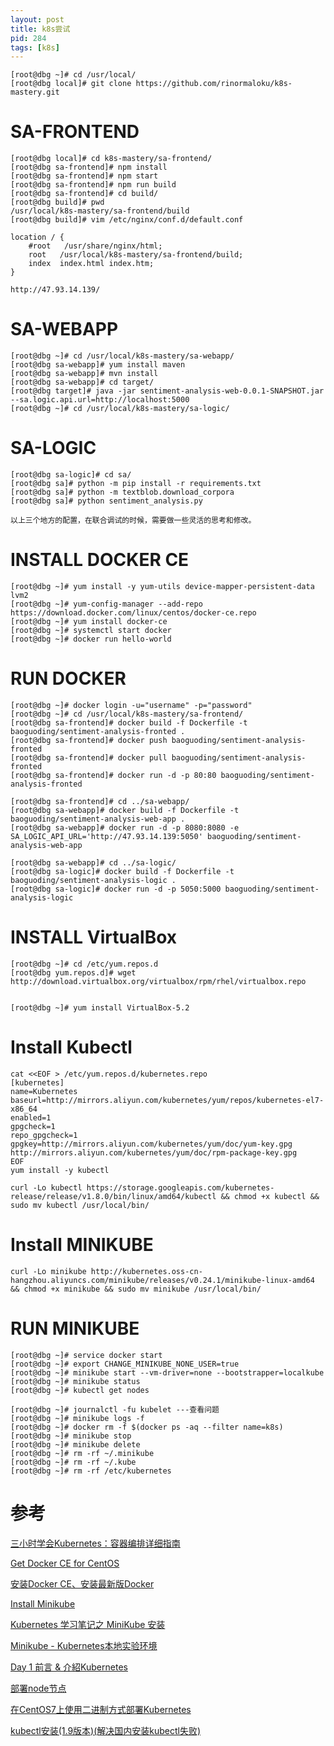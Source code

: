 ```yaml
---
layout: post
title: k8s尝试
pid: 284
tags: [k8s]
---
```


	[root@dbg ~]# cd /usr/local/
	[root@dbg local]# git clone https://github.com/rinormaloku/k8s-mastery.git

# SA-FRONTEND

	[root@dbg local]# cd k8s-mastery/sa-frontend/
	[root@dbg sa-frontend]# npm install
	[root@dbg sa-frontend]# npm start
	[root@dbg sa-frontend]# npm run build
	[root@dbg sa-frontend]# cd build/
	[root@dbg build]# pwd
	/usr/local/k8s-mastery/sa-frontend/build
	[root@dbg build]# vim /etc/nginx/conf.d/default.conf

	location / {
		#root   /usr/share/nginx/html;
		root   /usr/local/k8s-mastery/sa-frontend/build;
		index  index.html index.htm;
	}

	http://47.93.14.139/



# SA-WEBAPP

	[root@dbg ~]# cd /usr/local/k8s-mastery/sa-webapp/
	[root@dbg sa-webapp]# yum install maven
	[root@dbg sa-webapp]# mvn install
	[root@dbg sa-webapp]# cd target/
	[root@dbg target]# java -jar sentiment-analysis-web-0.0.1-SNAPSHOT.jar --sa.logic.api.url=http://localhost:5000
	[root@dbg ~]# cd /usr/local/k8s-mastery/sa-logic/



# SA-LOGIC

	[root@dbg sa-logic]# cd sa/
	[root@dbg sa]# python -m pip install -r requirements.txt 
	[root@dbg sa]# python -m textblob.download_corpora
	[root@dbg sa]# python sentiment_analysis.py 

	以上三个地方的配置，在联合调试的时候，需要做一些灵活的思考和修改。


# INSTALL DOCKER CE

	[root@dbg ~]# yum install -y yum-utils device-mapper-persistent-data lvm2
	[root@dbg ~]# yum-config-manager --add-repo https://download.docker.com/linux/centos/docker-ce.repo
	[root@dbg ~]# yum install docker-ce
	[root@dbg ~]# systemctl start docker
	[root@dbg ~]# docker run hello-world


# RUN DOCKER

	[root@dbg ~]# docker login -u="username" -p="password"
	[root@dbg ~]# cd /usr/local/k8s-mastery/sa-frontend/
	[root@dbg sa-frontend]# docker build -f Dockerfile -t baoguoding/sentiment-analysis-fronted .
	[root@dbg sa-frontend]# docker push baoguoding/sentiment-analysis-fronted
	[root@dbg sa-frontend]# docker pull baoguoding/sentiment-analysis-fronted
	[root@dbg sa-frontend]# docker run -d -p 80:80 baoguoding/sentiment-analysis-fronted

	[root@dbg sa-frontend]# cd ../sa-webapp/
	[root@dbg sa-webapp]# docker build -f Dockerfile -t baoguoding/sentiment-analysis-web-app .
	[root@dbg sa-webapp]# docker run -d -p 8080:8080 -e SA_LOGIC_API_URL='http://47.93.14.139:5050' baoguoding/sentiment-analysis-web-app

	[root@dbg sa-webapp]# cd ../sa-logic/
	[root@dbg sa-logic]# docker build -f Dockerfile -t baoguoding/sentiment-analysis-logic .
	[root@dbg sa-logic]# docker run -d -p 5050:5000 baoguoding/sentiment-analysis-logic


# INSTALL VirtualBox

	[root@dbg ~]# cd /etc/yum.repos.d
	[root@dbg yum.repos.d]# wget http://download.virtualbox.org/virtualbox/rpm/rhel/virtualbox.repo


	[root@dbg ~]# yum install VirtualBox-5.2



# Install Kubectl

	cat <<EOF > /etc/yum.repos.d/kubernetes.repo
	[kubernetes]
	name=Kubernetes
	baseurl=http://mirrors.aliyun.com/kubernetes/yum/repos/kubernetes-el7-x86_64
	enabled=1
	gpgcheck=1
	repo_gpgcheck=1
	gpgkey=http://mirrors.aliyun.com/kubernetes/yum/doc/yum-key.gpg http://mirrors.aliyun.com/kubernetes/yum/doc/rpm-package-key.gpg
	EOF
	yum install -y kubectl

	curl -Lo kubectl https://storage.googleapis.com/kubernetes-release/release/v1.8.0/bin/linux/amd64/kubectl && chmod +x kubectl && sudo mv kubectl /usr/local/bin/



# Install MINIKUBE

	curl -Lo minikube http://kubernetes.oss-cn-hangzhou.aliyuncs.com/minikube/releases/v0.24.1/minikube-linux-amd64 && chmod +x minikube && sudo mv minikube /usr/local/bin/

# RUN MINIKUBE

	[root@dbg ~]# service docker start
	[root@dbg ~]# export CHANGE_MINIKUBE_NONE_USER=true
	[root@dbg ~]# minikube start --vm-driver=none --bootstrapper=localkube
	[root@dbg ~]# minikube status
	[root@dbg ~]# kubectl get nodes

	[root@dbg ~]# journalctl -fu kubelet ---查看问题
	[root@dbg ~]# minikube logs -f
	[root@dbg ~]# docker rm -f $(docker ps -aq --filter name=k8s)
	[root@dbg ~]# minikube stop
	[root@dbg ~]# minikube delete
	[root@dbg ~]# rm -rf ~/.minikube
	[root@dbg ~]# rm -rf ~/.kube
	[root@dbg ~]# rm -rf /etc/kubernetes



# 参考

[三小时学会Kubernetes：容器编排详细指南](http://dockone.io/article/5132)

[Get Docker CE for CentOS](https://docs.docker.com/install/linux/docker-ce/centos/)

[安装Docker CE、安装最新版Docker](https://blog.csdn.net/chen798213337/article/details/78228299)

[Install Minikube](https://kubernetes.io/docs/tasks/tools/install-minikube/)

[Kubernetes 学习笔记之 MiniKube 安装](https://ehlxr.me/2018/01/12/kubernetes-minikube-installation/)

[Minikube - Kubernetes本地实验环境](https://yq.aliyun.com/articles/221687)

[Day 1 前言 & 介紹Kubernetes](https://ithelp.ithome.com.tw/articles/10192401)

[部署node节点](https://jimmysong.io/kubernetes-handbook/practice/node-installation.html)

[在CentOS7上使用二进制方式部署Kubernetes](https://o-my-chenjian.com/2017/04/25/Deploy-K8s-By-Source-Code-On-CentOS7/)

[kubectl安装(1.9版本)(解决国内安装kubectl失败)](https://blog.csdn.net/faryang/article/details/79427573)
